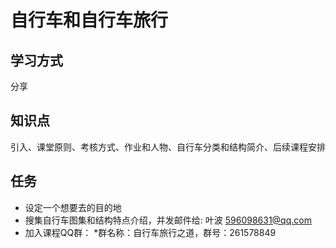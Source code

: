 # 自行车和自行车旅行

## 学习方式
分享
## 知识点
引入、课堂原则、考核方式、作业和人物、自行车分类和结构简介、后续课程安排
## 任务
- 设定一个想要去的目的地
- 搜集自行车图集和结构特点介绍，并发邮件给: 叶波 596098631@qq.com
- 加入课程QQ群：
  *群名称：自行车旅行之道，群号：261578849
